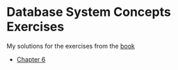 # Database System Concepts Exercises

My solutions for the exercises from the [book](https://db-book.com/)

- [Chapter 6](ch06)